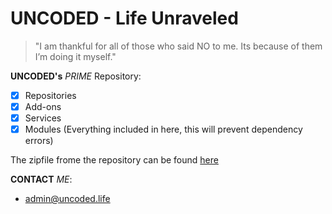 # UNCODED - Life Unraveled
> "I am thankful for all of those who said NO to me. Its because of them I’m doing it myself."

 **UNCODED's** _PRIME_ Repository:

- [x] Repositories
- [x] Add-ons
- [x] Services
- [x] Modules
(Everything included in here, this will prevent dependency errors)

The zipfile frome the repository can be found [here](http://start.uncoded.life)

 **CONTACT** _ME_:

* admin@uncoded.life


